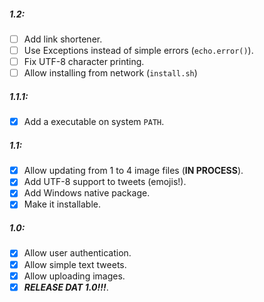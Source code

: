 ##### 1.2:

- [ ] Add link shortener.
- [ ] Use Exceptions instead of simple errors (`echo.error()`).
- [ ] Fix UTF-8 character printing.
- [ ] Allow installing from network (`install.sh`)

##### 1.1.1:

- [x] Add a executable on system `PATH`.

##### 1.1:

- [x] Allow updating from 1 to 4 image files (**IN PROCESS**).
- [x] Add UTF-8 support to tweets (emojis!).
- [x] Add Windows native package.
- [x] Make it installable.

##### 1.0:

- [x] Allow user authentication.
- [x] Allow simple text tweets.
- [x] Allow uploading images.
- [x] ***RELEASE DAT 1.0!!!***.
